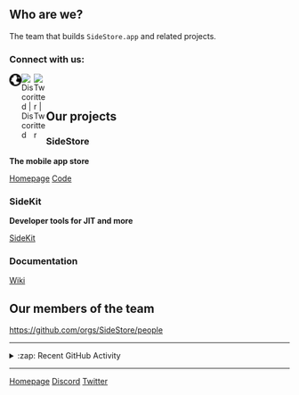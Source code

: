 <!-- 
Docs: How to use GitHub README and actions to auto-generate embedded content.
https://github.com/anuraghazra/github-readme-stats
https://www.youtube.com/watch?v=n6d4KHSKqGk
https://github.com/rahuldkjain/github-profile-readme-generator
 -->

## Who are we?

The team that builds `SideStore.app` and related projects.

### Connect with us:

<!--
[![Website](https://img.shields.io/website?label=sidestore.io&style=for-the-badge&url=https://sidestore.io)](https://sidestore.io)
[![Twitter Follow](https://img.shields.io/twitter/follow/sidestore_io?color=1DA1F2&logo=twitter&style=for-the-badge)](https://twitter.com/intent/follow?original_referer=https%3A%2F%2Fgithub.com%2Fsidestore&screen_name=sidestore)
[![GitHub Followers](https://img.shields.io/github/followers/sidestore?style=for-the-badge)]()
[![GitHub Sponsors](https://img.shields.io/github/sponsors/sidestore?style=for-the-badge
)]() 
-->

[<img align="left" alt="sidestore.io" width="22px" src="https://raw.githubusercontent.com/iconic/open-iconic/master/svg/globe.svg" />][website]
[<img align="left" alt="Discord | Discord" width="22px" src="https://cdn.jsdelivr.net/npm/simple-icons@v3/icons/discord.svg" />][discord]
[<img align="left" alt="Twitter | Twitter" width="22px" src="https://cdn.jsdelivr.net/npm/simple-icons@v3/icons/twitter.svg" />][twitter]

<br />
<br />

## Our projects

### SideStore

__The mobile app store__

[Homepage][website]
[Code][git.sidestore]

### SideKit

__Developer tools for JIT and more__

[SideKit][git.sidekit]

### Documentation

[Wiki][wiki]

## Our members of the team

https://github.com/orgs/SideStore/people

---

<details>
  <summary>:zap: Recent GitHub Activity</summary>

<!--START_SECTION:activity-->
1. 🗣 Commented on [#886](https://github.com/SideStore/SideStore/issues/886) in [SideStore/SideStore](https://github.com/SideStore/SideStore)
2. 🗣 Commented on [#227](https://github.com/SideStore/SideStore/issues/227) in [SideStore/SideStore](https://github.com/SideStore/SideStore)
3. 🗣 Commented on [#703](https://github.com/SideStore/SideStore/issues/703) in [SideStore/SideStore](https://github.com/SideStore/SideStore)
4. 🗣 Commented on [#801](https://github.com/SideStore/SideStore/issues/801) in [SideStore/SideStore](https://github.com/SideStore/SideStore)
5. 🗣 Commented on [#48](https://github.com/SideStore/SideStore/issues/48) in [SideStore/SideStore](https://github.com/SideStore/SideStore)
6. ❗️ Closed issue [#48](https://github.com/SideStore/SideStore/issues/48) in [SideStore/SideStore](https://github.com/SideStore/SideStore)
7. 🗣 Commented on [#36](https://github.com/SideStore/SideStore/issues/36) in [SideStore/SideStore](https://github.com/SideStore/SideStore)
8. ❗️ Closed issue [#36](https://github.com/SideStore/SideStore/issues/36) in [SideStore/SideStore](https://github.com/SideStore/SideStore)
9. 🗣 Commented on [#703](https://github.com/SideStore/SideStore/issues/703) in [SideStore/SideStore](https://github.com/SideStore/SideStore)
10. 🗣 Commented on [#626](https://github.com/SideStore/SideStore/issues/626) in [SideStore/SideStore](https://github.com/SideStore/SideStore)
11. 🗣 Commented on [#801](https://github.com/SideStore/SideStore/issues/801) in [SideStore/SideStore](https://github.com/SideStore/SideStore)
12. 🗣 Commented on [#778](https://github.com/SideStore/SideStore/issues/778) in [SideStore/SideStore](https://github.com/SideStore/SideStore)
13. ❗️ Closed issue [#757](https://github.com/SideStore/SideStore/issues/757) in [SideStore/SideStore](https://github.com/SideStore/SideStore)
14. 🗣 Commented on [#684](https://github.com/SideStore/SideStore/issues/684) in [SideStore/SideStore](https://github.com/SideStore/SideStore)
15. ❗️ Closed issue [#684](https://github.com/SideStore/SideStore/issues/684) in [SideStore/SideStore](https://github.com/SideStore/SideStore)
16. 🗣 Commented on [#225](https://github.com/SideStore/SideStore/issues/225) in [SideStore/SideStore](https://github.com/SideStore/SideStore)
17. ❗️ Closed issue [#225](https://github.com/SideStore/SideStore/issues/225) in [SideStore/SideStore](https://github.com/SideStore/SideStore)
18. ❗️ Closed issue [#711](https://github.com/SideStore/SideStore/issues/711) in [SideStore/SideStore](https://github.com/SideStore/SideStore)
19. ❗️ Closed issue [#819](https://github.com/SideStore/SideStore/issues/819) in [SideStore/SideStore](https://github.com/SideStore/SideStore)
20. 🗣 Commented on [#887](https://github.com/SideStore/SideStore/issues/887) in [SideStore/SideStore](https://github.com/SideStore/SideStore)
<!--END_SECTION:activity-->

</details>

---

[Homepage][patreon] [Discord][discord] [Twitter][twitter]

<!--
- [Patreon][patreon]
- [OpenCollective][opencollective]
- [YouTube][youtube]
-->

[website]: https://sidestore.io
[wiki]: https://wiki.sidestore.io
[twitter]: https://twitter.com/sidestore_io
[discord]: https://discord.gg/sidestore-949183273383395328
[youtube]: https://youtube.com/TODO
[patreon]: https://www.patreon.com/SideStore
[opencollective]: https://opencollective.com/TODO
[git.sidestore]: https://github.com/SideStore/SideStore/
[git.sidekit]: https://github.com/SideStore/SideKit

